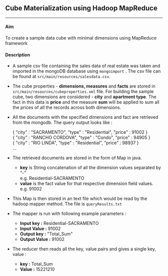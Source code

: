 ## Cube Materialization using Hadoop MapReduce

---

#### Aim

To create a sample data cube with minimal dimensions using MapReduce framework

#### Description

* A sample csv file containing the sales data of real estate was taken and imported in the mongoDB database using `mongoimport` . 
The csv file can be found at `src/main/resources/salesdata.csv`.

* The cube properties - **dimensions, measures** and **facts** are stored in `src/main/resources/cubeproperties.xml` file. 
For building the sample cube, two dimensions are considered - **city** and **apartment type**. The fact in this data is **price**
and the measure **sum** will be applied to sum all the prices of all the records across both dimensions.

* All the documents with the specified dimensions and fact are retrieved from the mongodb. The query output looks like :

  { "city" : "SACRAMENTO", "type" : "Residential", "price" : 91002 }  <br /> 
  { "city" : "RANCHO CORDOVA", "type" : "Condo", "price" : 94905 }  <br />
  { "city" : "RIO LINDA", "type" : "Residential", "price" : 98937 }  <br />
  ...

* The retrieved documents are stored in the form of Map in java.
  * **key** is String concatenation of all the dimension values separated by "-" <br />
  e.g. Residential-SACRAMENTO <br />
  * **value** is the fact value for that respective dimension field values. <br />
  e.g. 91002
  
* This Map is then stored in an text file which would be read by the hadoop mapper method. The file is `queryResults.txt`

* The mapper is run with following example parameters :
  * **Input key :** Residential-SACRAMENTO
  * **Input Value :** 91002
  * **Output key :** "Total_Sum"
  * **Output Value :** 91002
  
* The reducer then reads all the key, value pairs and gives a single key, value :
  * **key :** Total_Sum
  * **Value :** 15221210
